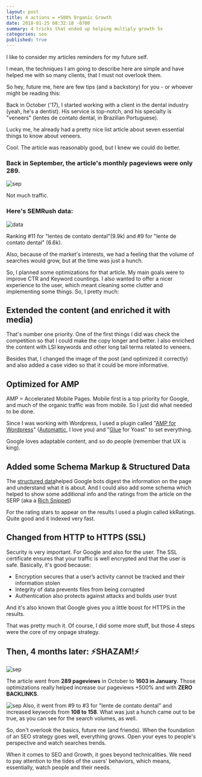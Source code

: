 ```yaml
---
layout: post
title: 4 actions = +500% Organic Growth
date: 2018-01-25 08:32:18 -0700
summary: 4 tricks that ended up helping multiply growth 5x
categories: seo
published: true
---
```

I like to consider my articles reminders for my future self.

I mean, the techniques I am going to describe here are simple and have helped me with so many clients, that I must not overlook them. 

So hey, future me, here are few tips (and a backstory) for you - or whoever might be reading this:

Back in October ('17), I started working with a client in the dental industry (yeah, he's a dentist). His service is top-notch, and his specialty is "veneers" (lentes de contato dental, in Brazilian Portuguese). 

Lucky me, he already had a pretty nice list article about seven essential things to know about veneers. 

Cool. The article was reasonably good, but I knew we could do better.

### Back in September, the article's monthly pageviews were only 289.
![sep](https://image.ibb.co/bSTrrw/septemberden.png)

Not much traffic. 



### Here's SEMRush data:

![data](https://image.ibb.co/chkt4G/semrushsep.png)

Ranking #11 for "lentes de contato dental"(9.9k) and #9 for "lente de contato dental" (6.6k).




Also, because of the market's interests, we had a feeling that the volume of searches would grow, but at the time was just a hunch. 

So, I planned some optimizations for that article. My main goals were to improve CTR and Keyword countings. I also wanted to offer a nicer experience to the user, which meant cleaning some clutter and implementing some things. So, I pretty much:

## Extended the content (and enriched it with media)
That's number one priority. One of the first things I did was check the competition so that I could make the copy longer and better. I also enriched the content with LSI keywords and other long tail terms related to veneers. 

Besides that, I changed the image of the post (and optimized it correctly) and also added a case video so that it could be more informative. 

## Optimized for AMP
AMP = Accelerated Mobile Pages. Mobile first is a top priority for Google, and much of the organic traffic was from mobile. So I just did what needed to be done. 

Since I was working with Wordpress, I used a plugin called "[AMP for Wordpress](https://wordpress.org/plugins/amp/)" ([Automattic](https://automattic.com/), I love you) and "[Glue](https://en-ca.wordpress.org/plugins/glue-for-yoast-seo-amp/) for Yoast" to set everything.  

Google loves adaptable content, and so do people (remember that UX is king).

## Added some Schema Markup & Structured Data 
The [structured data](https://moz.com/blog/structured-data-for-seo-2)helped Google bots digest the information on the page and understand what it is about. And I could also add some schema which helped to show some additional info and the ratings from the article on the SERP (aka a [Rich Snippet](https://www.outerboxdesign.com/web-design-articles/Rich-Snippets-Importance-For-An-eCommerce-Website))

For the rating stars to appear on the results I used a plugin called kkRatings. Quite good and it indexed very fast.

## Changed from HTTP to HTTPS (SSL)
Security is very important. For Google and also for the user. The SSL certificate ensures that your traffic is well encrypted and that the user is safe. Basically, it's good because:

- Encryption secures that a user’s activity cannot be tracked and their information stolen
- Integrity of data prevents files from being corrupted 
- Authentication also protects against attacks and builds user trust

And it's also known that Google gives you a little boost for HTTPS in the results. 


That was pretty much it. Of course, I did some more stuff, but those 4 steps were the core of my onpage strategy. 



## Then, 4 months later: ⚡SHAZAM!⚡ 


![sep](https://s10.postimg.org/89mwppt55/Jan.png)

The article went from **289 pageviews** in October to **1603 in January**. 
Those optimizations really helped increase our pageviews +500% and with **ZERO BACKLINKS**.

![sep](https://image.ibb.co/em4Hyb/semrushjan.png)
Also, it went from #9 to #3 for "lente de contato dental" and increased keywords from **108 to 158**. What was just a hunch came out to be true, as you can see for the search volumes, as well. 

So, don't overlook the basics, future me (and friends). When the foundation of an SEO strategy goes well, everything grows. Open your eyes to people's perspective and watch searches trends. 

When it comes to SEO and Growth, it goes beyond technicalities. We need to pay attention to the tides of the users' behaviors, which means, essentially, watch people and their needs.
